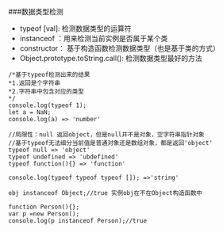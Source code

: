 ###数据类型检测
- typeof [val]: 检测数据类型的运算符
- instanceof ：用来检测当前实例是否属于某个类
- constructor： 基于构造函数检测数据类型（也是基于类的方式）
- Object.prototype.toString.call(): 检测数据类型最好的方法

```
/*基于typeof检测出来的结果
*1.返回是个字符串
*2.字符串中包含对应的类型
*/
console.log(typeof 1);
let a = NaN;
console.log(a) => 'number'

//局限性：null 返回object，但是null并不是对象，空字符串指针对象
//基于typeof无法细分当前值是普通对象还是数组对象，都是返回'object'
typeof null => 'object'
typeof undefined => 'ubdefined'
typeof function(){} => 'function'

console.log(typeof typeof typeof []); =>'string'
```

```
obj instanceof Object;//true 实例obj在不在Object构造函数中

function Person(){};
var p =new Person();
console.log(p instanceof Person);//true
```